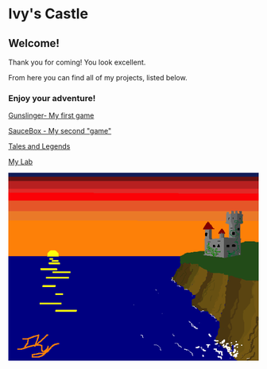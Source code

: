 # Ivy's Castle

## Welcome!
Thank you for coming! You look excellent.

From here you can find all of my projects, listed below. 

### Enjoy your adventure!
[Gunslinger- My first game](https://whcampbell.github.io/Gunslinger/)

[SauceBox - My second "game"](https://whcampbell.github.io/SauceBox/)

[Tales and Legends](https://whcampbell.github.io/Stories/)

[My Lab](https://whcampbell.github.io/Ivys-Laboratory/)

<img src="./My_Castle.png"/>

<style>
  body {background-color:"#FFDD80"}
</style>
